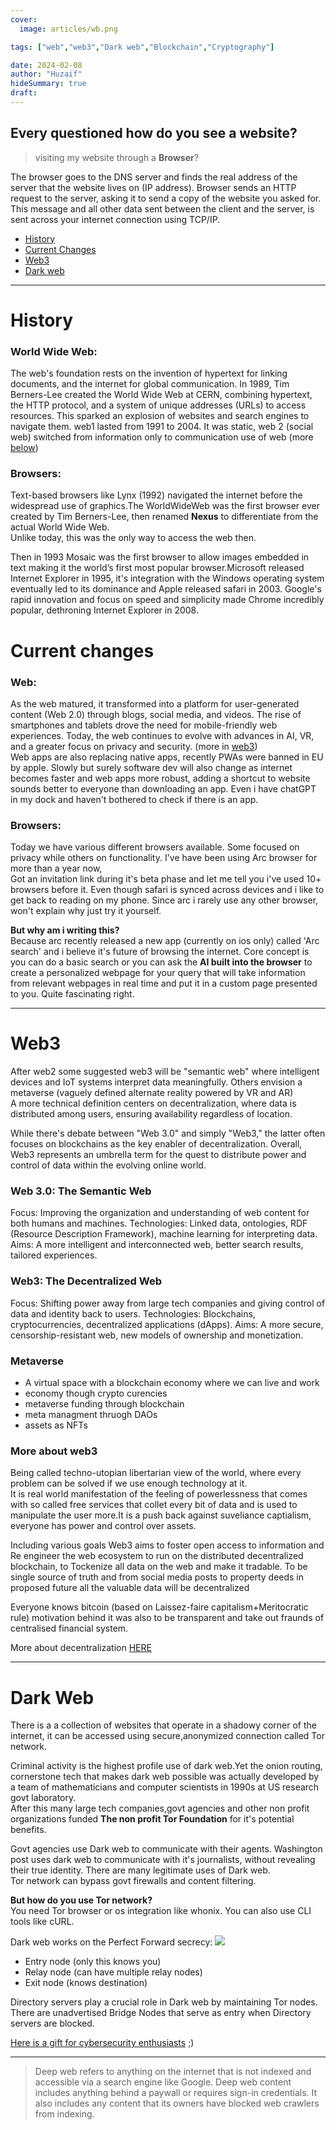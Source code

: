 ```yaml
---
cover:
  image: articles/wb.png

tags: ["web","web3","Dark web","Blockchain","Cryptography"]

date: 2024-02-08
author: "Huzaif"
hideSummary: true
draft: 
---
```

## Every questioned how do you see a website?
> visiting my website through a **Browser**?
>
The browser goes to the DNS server and finds the real address of the server that the website lives on (IP address).
Browser sends an HTTP request to the server, asking it to send a copy of the website you asked for. This message and all other data sent between the client and the server, is sent across your internet connection using TCP/IP.

- [History](#history)
- [Current Changes](#current-changes)
- [Web3](#web3)
- [Dark web](#dark-web)

---
# History

### World Wide Web:
The web's foundation rests on the invention of hypertext for linking documents, and the internet for global communication. In 1989, Tim Berners-Lee created the World Wide Web at CERN, combining hypertext, the HTTP protocol, and a system of unique addresses (URLs) to access resources.  This sparked an explosion of websites and search engines to navigate them. web1 lasted from 1991 to 2004. It was static,
web 2 (social web) switched from information only  to communication use of web (more [below](#web))

### Browsers:
Text-based browsers like Lynx (1992) navigated the internet before the widespread use of graphics.The WorldWideWeb was the first browser ever created by Tim Berners-Lee, then renamed **Nexus** to differentiate from the actual World Wide Web. \
Unlike today, this was the only way to access the web then. 

Then in 1993 Mosaic was the first browser to allow images embedded in text making it the world’s first most popular browser.Microsoft released Internet Explorer in 1995, it's integration with the Windows operating system eventually led to its dominance and Apple released safari in 2003. Google's rapid innovation and focus on speed and simplicity made Chrome incredibly popular, dethroning Internet Explorer in 2008.



# Current changes

### Web:
As the web matured, it transformed into a platform for user-generated content (Web 2.0) through blogs, social media, and videos. The rise of smartphones and tablets drove the need for mobile-friendly web experiences. Today, the web continues to evolve with advances in AI, VR, and a greater focus on privacy and security. (more in [web3](#web3)) \
Web apps are also replacing native apps, recently PWAs were banned in EU by apple. Slowly but surely software dev will also change as internet becomes faster and web apps more robust, adding a shortcut to website sounds better to everyone than downloading an app. Even i have chatGPT in my dock and haven't bothered to check if there is an app.

### Browsers:
Today we have various different browsers available. Some focused on privacy while others on functionality.
I've have been using Arc browser for more than a year now, \
 Got an invitation link during it's beta phase and let me tell you i've used 10+ browsers before it. Even though safari is synced across devices and i like to get back to reading on my phone. Since arc i rarely use any other browser, won't explain why just try it yourself.

**But why am i writing this?** \
Because arc recently released a new app (currently on ios only) called 'Arc search' and i believe it's future of browsing the internet. Core concept is you can do a basic search or you can ask the **AI built into the browser** to create a personalized webpage for your query that will take information from relevant webpages in real time and put it in a custom page presented to you. Quite fascinating right.

---

# Web3
After web2 some suggested web3 will be "semantic web" where intelligent devices and IoT systems interpret data meaningfully. Others envision a metaverse (vaguely defined alternate reality powered by VR and AR) \
A more technical definition centers on decentralization, where data is distributed among users, ensuring availability regardless of location.

While there's debate between "Web 3.0" and simply "Web3," the latter often focuses on blockchains as the key enabler of decentralization. Overall,  Web3 represents an umbrella term for the quest to distribute power and control of data within the evolving online world.

### Web 3.0: The Semantic Web

Focus: Improving the organization and understanding of web content for both humans and machines.
Technologies: Linked data, ontologies, RDF (Resource Description Framework), machine learning for interpreting data.
Aims: A more intelligent and interconnected web, better search results, tailored experiences.
### Web3: The Decentralized Web

Focus: Shifting power away from large tech companies and giving control of data and identity back to users.
Technologies: Blockchains, cryptocurrencies, decentralized applications (dApps).
Aims: A more secure, censorship-resistant web, new models of ownership and monetization.

### Metaverse 

- A virtual space with a blockchain economy where we can live and work
- economy though crypto curencies
- metaverse funding through blockchain
- meta managment thruogh DAOs
- assets as NFTs

### More about web3

Being called techno-utopian libertarian view of the world, where every problem can be solved if we use enough technology at it. \
It is real world manifestation of the feeling of powerlessness that comes with so called free services that collet every bit of data and is used to manipulate the user more.It is a push back against suveliance captialism, everyone has power and control over assets.

Including various goals Web3 aims to foster  open access to information and Re engineer the web ecosystem to run on the distributed decentralized blockchain, to Tockenize all data on the web and make it tradable. To be single source of truth and from social media posts to property deeds in proposed future all the valuable data will be decentralized

Everyone knows bitcoin (based on Laissez-faire capitalism+Meritocratic rule) motivation behind it was also to be transparent and take out fraunds of centralised financial system.

More about decentralization [HERE](https://huz4f.online/articles/blockchain/)

---

# Dark Web
There is a a collection of websites that operate in a shadowy corner of the internet, it can be accessed using secure,anonymized connection called Tor network.

Criminal activity is the highest profile use of dark web.Yet the onion routing, cornerstone tech that makes dark web possible was actually developed by a team of mathematicians and computer scientists in 1990s at US research  govt laboratory. \
After this many large tech companies,govt agencies and other non profit organizations funded **The non profit Tor Foundation** for it's potential benefits. 

Govt agencies use Dark web to communicate with their agents.
Washington post uses dark web to communicate with it's journalists, without revealing their true identity. There are many legitimate uses of Dark web. \
Tor network can bypass govt firewalls and content filtering. 


**But how do you use Tor network?** \
You need Tor browser or os integration like whonix. You can also use CLI tools like cURL.

Dark web works on the Perfect Forward secrecy:
![](/articles/Darkweb.png)
- Entry node (only this knows you)
- Relay node (can have multiple relay nodes)
- Exit node (knows destination)

Directory servers play a crucial role in Dark web by maintaining Tor nodes.
There are unadvertised Bridge Nodes that serve as entry when Directory servers are blocked.

[Here is a gift for cybersecurity enthusiasts](https://www.theguardian.com/world/interactive/2013/oct/04/tor-stinks-nsa-presentation-document) ;) 

---

>Deep web refers to anything on the internet that is not indexed and accessible via a search engine like Google. Deep web content includes anything behind a paywall or requires sign-in credentials. It also includes any content that its owners have blocked web crawlers from indexing.